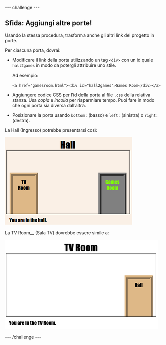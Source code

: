 --- challenge ---
## Sfida: Aggiungi altre porte!

Usando la stessa procedura, trasforma anche gli altri link del progetto in porte.

Per ciascuna porta, dovrai:

+ Modificare il link della porta utilizzando un tag `<div>` con un id quale `hall2games` in modo da potergli attribuire uno stile.

	Ad esempio:

	`<a href="gamesroom.html"><div id="hall2games">Games Room</div></a>`

+ Aggiungere codice CSS per l’id della porta al file `.css` della relativa stanza. Usa _copia_ e _incolla_ per risparmiare tempo. Puoi fare in modo che ogni porta sia diversa dall’altra.

+ Posizionare la porta usando `bottom:` (basso) e `left:` (sinistra) o `right:` (destra).

La Hall (Ingresso) potrebbe presentarsi così:

![screenshot](images/rooms-hall-doors.png)

La TV Room__ (Sala TV) dovrebbe essere simile a:

![screenshot](images/rooms-tvroom-door.png)



--- /challenge ---